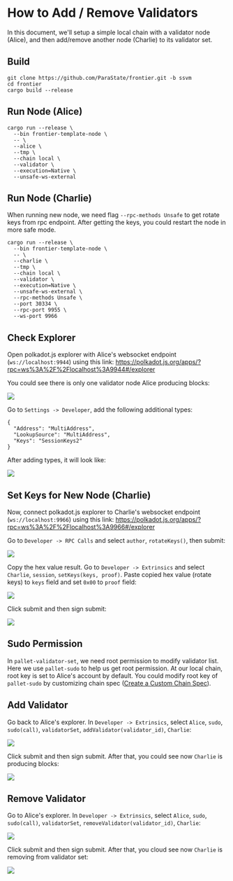 # How to Add / Remove Validators

In this document, we'll setup a simple local chain with a validator node (Alice), and then add/remove another node (Charlie) to its validator set.

## Build

```
git clone https://github.com/ParaState/frontier.git -b ssvm
cd frontier
cargo build --release
```

## Run Node (Alice)

```
cargo run --release \
  --bin frontier-template-node \
  -- \
  --alice \
  --tmp \
  --chain local \
  --validator \
  --execution=Native \
  --unsafe-ws-external
```

## Run Node (Charlie)

When running new node, we need flag `--rpc-methods Unsafe` to get rotate keys from rpc endpoint. After getting the keys, you could restart the node in more safe mode.

```
cargo run --release \
  --bin frontier-template-node \
  -- \
  --charlie \
  --tmp \
  --chain local \
  --validator \
  --execution=Native \
  --unsafe-ws-external \
  --rpc-methods Unsafe \
  --port 30334 \
  --rpc-port 9955 \
  --ws-port 9966
```

## Check Explorer

Open polkadot.js explorer with Alice's websocket endpoint (`ws://localhost:9944`) using this link: https://polkadot.js.org/apps/?rpc=ws%3A%2F%2Flocalhost%3A9944#/explorer

You could see there is only one validator node Alice producing blocks:

![](images/explorer.png)

Go to `Settings -> Developer`, add the following additional types:

```
{
  "Address": "MultiAddress",
  "LookupSource": "MultiAddress",
  "Keys": "SessionKeys2"
}
```

After adding types, it will look like:

![](images/types.png)

## Set Keys for New Node (Charlie)

Now, connect polkadot.js explorer to Charlie's websocket endpoint (`ws://localhost:9966`) using this link: https://polkadot.js.org/apps/?rpc=ws%3A%2F%2Flocalhost%3A9966#/explorer

Go to `Developer -> RPC Calls` and select `author`, `rotateKeys()`, then submit:

![](images/rotateKeys.png)

Copy the hex value result. Go to `Developer -> Extrinsics` and select `Charlie`, `session`, `setKeys(keys, proof)`. Paste copied hex value (rotate keys) to `keys` field and set `0x00` to `proof` field:

![](images/setKeys.png)

Click submit and then sign submit:

![](images/signAndSubmit.png)

## Sudo Permission

In `pallet-validator-set`, we need root permission to modify validator list. Here we use `pallet-sudo` to help us get root permission.
At our local chain, root key is set to Alice's account by default. You could modify root key of `pallet-sudo` by customizing chain spec ([Create a Custom Chain Spec](https://substrate.dev/docs/en/tutorials/start-a-private-network/customspec)).

## Add Validator

Go back to Alice's explorer. In `Developer -> Extrinsics`, select `Alice`, `sudo`, `sudo(call)`, `validatorSet`, `addValidator(validator_id)`, `Charlie`:

![](images/addValidator.png)

Click submit and then sign submit. After that, you could see now `Charlie` is producing blocks:

![](images/explorer2.png)

## Remove Validator

Go to Alice's explorer. In `Developer -> Extrinsics`, select `Alice`, `sudo`, `sudo(call)`, `validatorSet`, `removeValidator(validator_id)`, `Charlie`:

![](images/removeValidator.png)

Click submit and then sign submit. After that, you cloud see now `Charlie` is removing from validator set:

![](images/explorer3.png)
